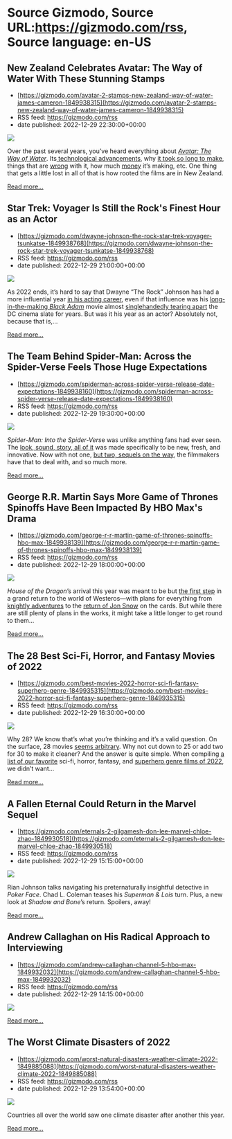 # Source Gizmodo, Source URL:https://gizmodo.com/rss, Source language: en-US

## New Zealand Celebrates Avatar: The Way of Water With These Stunning Stamps
 - [https://gizmodo.com/avatar-2-stamps-new-zealand-way-of-water-james-cameron-1849938315](https://gizmodo.com/avatar-2-stamps-new-zealand-way-of-water-james-cameron-1849938315)
 - RSS feed: https://gizmodo.com/rss
 - date published: 2022-12-29 22:30:00+00:00

<img src="https://i.kinja-img.com/gawker-media/image/upload/s--jxwK-DnG--/c_fit,fl_progressive,q_80,w_636/d11b975d294f423eab787a0fc61d57be.jpg" /><p>Over the past several years, you’ve heard everything about<em> <a href="https://gizmodo.com/avatar-2-movie-review-the-way-of-water-james-cameron-1849876980">Avatar: The Way of Water</a></em>. Its<a href="https://gizmodo.com/avatar-way-of-water-vfx-interview-weta-james-cameron-1849905131"> technological advancements</a>, why <a href="https://gizmodo.com/avatar-2-release-date-delay-james-cameron-pandora-water-1849854621">it took so long to make</a>, things that are <a href="https://gizmodo.com/avatar-the-way-of-water-james-cameron-gun-fetish-sully-1849934302">wrong</a> with it, how much <a href="https://gizmodo.com/avatar-the-way-of-water-makes-one-billion-at-box-office-1849935515">money</a> it’s making, etc. One thing that gets a little lost in all of that is how rooted the films are in New Zealand.</p><p><a href="https://gizmodo.com/avatar-2-stamps-new-zealand-way-of-water-james-cameron-1849938315">Read more...</a></p>

## Star Trek: Voyager Is Still the Rock's Finest Hour as an Actor
 - [https://gizmodo.com/dwayne-johnson-the-rock-star-trek-voyager-tsunkatse-1849938768](https://gizmodo.com/dwayne-johnson-the-rock-star-trek-voyager-tsunkatse-1849938768)
 - RSS feed: https://gizmodo.com/rss
 - date published: 2022-12-29 21:00:00+00:00

<img src="https://i.kinja-img.com/gawker-media/image/upload/s--TRJlxdK6--/c_fit,fl_progressive,q_80,w_636/aee44ed69cf6d92ec17387cbf1fb3b8a.jpg" /><p>As 2022 ends, it’s hard to say that Dwayne “The Rock” Johnson has had a more influential year <a href="https://gizmodo.com/the-rocks-rockiest-movie-tv-roles-ranked-black-adam-1849688242">in his acting career</a>, even if that influence was his <a href="https://gizmodo.com/black-adam-review-dwayne-johnson-the-rock-superman-dc-1849627545">long-in-the-making <em>Black Adam</em></a> movie almost <a href="https://gizmodo.com/dc-movie-status-2023-james-gunn-henry-cavill-gal-gadot-1849920995">singlehandedly tearing apart</a> the DC cinema slate for years. But was it his year as an actor? Absolutely not, because that is,…</p><p><a href="https://gizmodo.com/dwayne-johnson-the-rock-star-trek-voyager-tsunkatse-1849938768">Read more...</a></p>

## The Team Behind Spider-Man: Across the Spider-Verse Feels Those Huge Expectations
 - [https://gizmodo.com/spiderman-across-spider-verse-release-date-expectations-1849938160](https://gizmodo.com/spiderman-across-spider-verse-release-date-expectations-1849938160)
 - RSS feed: https://gizmodo.com/rss
 - date published: 2022-12-29 19:30:00+00:00

<img src="https://i.kinja-img.com/gawker-media/image/upload/s--LlkJg_k9--/c_fit,fl_progressive,q_80,w_636/c935bde2587eb2c62a332e38a5769b5b.jpg" /><p><em>Spider-Man: Into the Spider-Vers</em>e was unlike anything fans had ever seen. The <a href="https://gizmodo.com/spider-man-into-the-spider-verse-is-the-game-changing-1830561054">look, sound, story, all of it</a> was made specifically to be new, fresh, and innovative. Now with not one, <a href="https://gizmodo.com/spider-man-across-the-spider-verse-has-been-delayed-1848821672">but two, sequels on the way</a>, the filmmakers have that to deal with, and so much more. </p><p><a href="https://gizmodo.com/spiderman-across-spider-verse-release-date-expectations-1849938160">Read more...</a></p>

## George R.R. Martin Says More Game of Thrones Spinoffs Have Been Impacted By HBO Max's Drama
 - [https://gizmodo.com/george-r-r-martin-game-of-thrones-spinoffs-hbo-max-1849938139](https://gizmodo.com/george-r-r-martin-game-of-thrones-spinoffs-hbo-max-1849938139)
 - RSS feed: https://gizmodo.com/rss
 - date published: 2022-12-29 18:00:00+00:00

<img src="https://i.kinja-img.com/gawker-media/image/upload/s--0XpTt7B4--/c_fit,fl_progressive,q_80,w_636/688405421fadd9f738f589a418266a8f.png" /><p><em>House of the Dragon</em>’s arrival this year was meant to be but <a href="https://gizmodo.com/house-of-the-dragon-how-many-seasons-george-r-r-martin-1849647688">the first step</a> in a grand return to the world of Westeros—with plans for everything from <a href="https://gizmodo.com/game-of-thrones-prequel-dunk-and-egg-sounds-like-a-go-a-1848137732">knightly adventures</a> to the <a href="https://gizmodo.com/game-of-thrones-jon-snow-spinoff-kit-harrington-1849881773">return of Jon Snow</a> on the cards. But while there are still plenty of plans in the works, it might take a little longer to get round to them…</p><p><a href="https://gizmodo.com/george-r-r-martin-game-of-thrones-spinoffs-hbo-max-1849938139">Read more...</a></p>

## The 28 Best Sci-Fi, Horror, and Fantasy Movies of 2022
 - [https://gizmodo.com/best-movies-2022-horror-sci-fi-fantasy-superhero-genre-1849935315](https://gizmodo.com/best-movies-2022-horror-sci-fi-fantasy-superhero-genre-1849935315)
 - RSS feed: https://gizmodo.com/rss
 - date published: 2022-12-29 16:30:00+00:00

<img src="https://i.kinja-img.com/gawker-media/image/upload/s--ZdxN4a1R--/c_fit,fl_progressive,q_80,w_636/0edfb5e151f1a48ee89014cdf81de2e4.jpg" /><p>Why 28? We know that’s what you’re thinking and it’s a valid question. On the surface, 28 movies <a href="https://gizmodo.com/best-sci-fi-horror-and-fantasy-tv-shows-of-2022-1849906411">seems arbitrary</a>. Why not cut down to 25 or add two for 30 to make it cleaner? And the answer is quite simple. When compiling <a href="https://gizmodo.com/all-of-io9s-2021-year-in-review-lists-in-one-convenient-1848288715">a list of our favorite</a> sci-fi, horror, fantasy, and <a href="https://gizmodo.com/best-movie-moments-of-2022-rrr-prey-barbarian-avatar-1849900733">superhero genre films of 2022</a>, we didn’t want…</p><p><a href="https://gizmodo.com/best-movies-2022-horror-sci-fi-fantasy-superhero-genre-1849935315">Read more...</a></p>

## A Fallen Eternal Could Return in the Marvel Sequel
 - [https://gizmodo.com/eternals-2-gilgamesh-don-lee-marvel-chloe-zhao-1849930518](https://gizmodo.com/eternals-2-gilgamesh-don-lee-marvel-chloe-zhao-1849930518)
 - RSS feed: https://gizmodo.com/rss
 - date published: 2022-12-29 15:15:00+00:00

<img src="https://i.kinja-img.com/gawker-media/image/upload/s--i2Dl2xUs--/c_fit,fl_progressive,q_80,w_636/bd0cdb3d70e6c6dd0e461b3476d7b89d.png" /><p>Rian Johnson talks navigating his preternaturally insightful detective in <em>Poker Face</em>. Chad L. Coleman teases his <em>Superman &amp; Lois</em> turn. Plus, a new look at <em>Shadow and Bone</em>’s return. Spoilers, away!<br /></p><p><a href="https://gizmodo.com/eternals-2-gilgamesh-don-lee-marvel-chloe-zhao-1849930518">Read more...</a></p>

## Andrew Callaghan on His Radical Approach to Interviewing
 - [https://gizmodo.com/andrew-callaghan-channel-5-hbo-max-1849932032](https://gizmodo.com/andrew-callaghan-channel-5-hbo-max-1849932032)
 - RSS feed: https://gizmodo.com/rss
 - date published: 2022-12-29 14:15:00+00:00

<img src="https://i.kinja-img.com/gawker-media/image/upload/s--3vOa6cvf--/c_fit,fl_progressive,q_80,w_636/a7e8f34a26268387cd094dbb75ff3f54.png" /><p><a href="https://gizmodo.com/andrew-callaghan-channel-5-hbo-max-1849932032">Read more...</a></p>

## The Worst Climate Disasters of 2022
 - [https://gizmodo.com/worst-natural-disasters-weather-climate-2022-1849885088](https://gizmodo.com/worst-natural-disasters-weather-climate-2022-1849885088)
 - RSS feed: https://gizmodo.com/rss
 - date published: 2022-12-29 13:54:00+00:00

<img src="https://i.kinja-img.com/gawker-media/image/upload/s--TBouAbXB--/c_fit,fl_progressive,q_80,w_636/a77980587d6e08536ab8bc8860afead0.jpg" /><p>Countries all over the world saw one climate disaster after another this year. </p><p><a href="https://gizmodo.com/worst-natural-disasters-weather-climate-2022-1849885088">Read more...</a></p>
